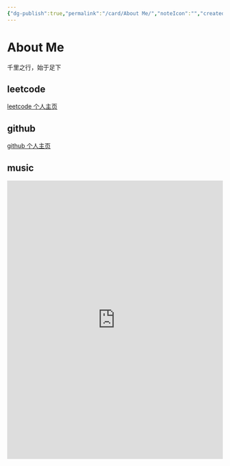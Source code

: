 ```yaml
---
{"dg-publish":true,"permalink":"/card/About Me/","noteIcon":"","created":"2024-01-30T13:27:39.113+08:00","updated":"2024-01-30T13:29:12.761+08:00"}
---
```



# About Me

千里之行，始于足下

## leetcode

[leetcode 个人主页](https://leetcode.cn/u/wudanyang/)

## github

[github 个人主页](https://github.com/wudanyang6)

## music

<iframe width="100%" height="650px" src="https://music.163.com/playlist?id=13022777&userid=16553655" scrolling="no" border="0" frameborder="no" framespacing="0" allowfullscreen="false"> </iframe>
